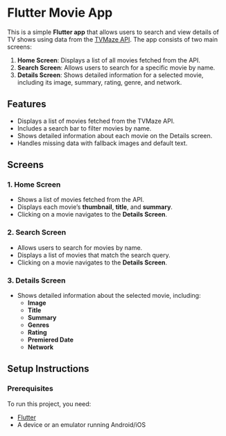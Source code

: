 # Flutter Movie App

This is a simple **Flutter app** that allows users to search and view details of TV shows using data from the [TVMaze API](https://www.tvmaze.com/). The app consists of two main screens:
1. **Home Screen**: Displays a list of all movies fetched from the API.
2. **Search Screen**: Allows users to search for a specific movie by name.
3. **Details Screen**: Shows detailed information for a selected movie, including its image, summary, rating, genre, and network.

## Features
- Displays a list of movies fetched from the TVMaze API.
- Includes a search bar to filter movies by name.
- Shows detailed information about each movie on the Details screen.
- Handles missing data with fallback images and default text.

## Screens
### 1. Home Screen
- Shows a list of movies fetched from the API.
- Displays each movie’s **thumbnail**, **title**, and **summary**.
- Clicking on a movie navigates to the **Details Screen**.

### 2. Search Screen
- Allows users to search for movies by name.
- Displays a list of movies that match the search query.
- Clicking on a movie navigates to the **Details Screen**.

### 3. Details Screen
- Shows detailed information about the selected movie, including:
    - **Image**
    - **Title**
    - **Summary**
    - **Genres**
    - **Rating**
    - **Premiered Date**
    - **Network**

## Setup Instructions

### Prerequisites
To run this project, you need:
- [Flutter](https://flutter.dev/docs/get-started/install)
- A device or an emulator running Android/iOS

